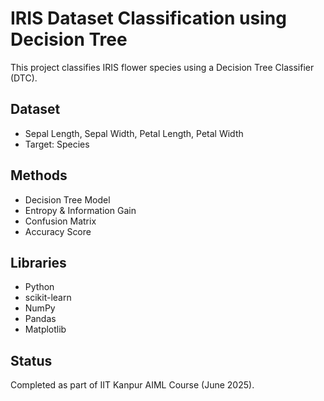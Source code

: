 # IRIS Dataset Classification using Decision Tree

This project classifies IRIS flower species using a Decision Tree Classifier (DTC).

## Dataset

- Sepal Length, Sepal Width, Petal Length, Petal Width
- Target: Species

## Methods

- Decision Tree Model
- Entropy & Information Gain
- Confusion Matrix
- Accuracy Score

## Libraries

- Python
- scikit-learn
- NumPy
- Pandas
- Matplotlib

## Status

Completed as part of IIT Kanpur AIML Course (June 2025).
